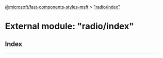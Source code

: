 [@microsoft/fast-components-styles-msft](../README.md) > ["radio/index"](../modules/_radio_index_.md)

# External module: "radio/index"

## Index

---

